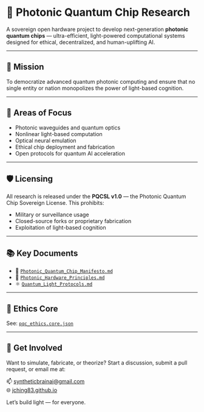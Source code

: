 # 🧠 Photonic Quantum Chip Research

A sovereign open hardware project to develop next-generation **photonic quantum chips** — ultra-efficient, light-powered computational systems designed for ethical, decentralized, and human-uplifting AI.

---

## 🔭 Mission

To democratize advanced quantum photonic computing and ensure that no single entity or nation monopolizes the power of light-based cognition.

---

## 📐 Areas of Focus

- Photonic waveguides and quantum optics
- Nonlinear light-based computation
- Optical neural emulation
- Ethical chip deployment and fabrication
- Open protocols for quantum AI acceleration

---

## 🛡️ Licensing

All research is released under the **PQCSL v1.0** — the Photonic Quantum Chip Sovereign License. This prohibits:

- Military or surveillance usage
- Closed-source forks or proprietary fabrication
- Exploitation of light-based cognition

---

## 📚 Key Documents

- 📜 [`Photonic_Quantum_Chip_Manifesto.md`](docs/Photonic_Quantum_Chip_Manifesto.md)
- 🔬 [`Photonic_Hardware_Principles.md`](docs/Photonic_Hardware_Principles.md)
- ⚛️ [`Quantum_Light_Protocols.md`](docs/Quantum_Light_Protocols.md)

---

## 🧬 Ethics Core

See: [`pqc_ethics.core.json`](legal/pqc_ethics.core.json)

---

## 🚀 Get Involved

Want to simulate, fabricate, or theorize? Start a discussion, submit a pull request, or email me at:

📫 syntheticbrainai@gmail.com  
🌐 [jching83.github.io](https://jching83.github.io)

Let’s build light — for everyone.
